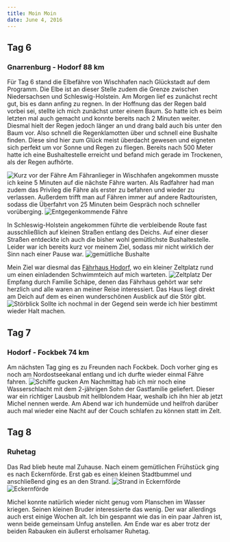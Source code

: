 ```yaml
---
title: Moin Moin
date: June 4, 2016
---
```


Tag 6
-----
### Gnarrenburg - Hodorf 88 km
Für Tag 6 stand die Elbefähre von Wischhafen nach Glückstadt auf dem Programm.
Die Elbe ist an dieser Stelle zudem die Grenze zwischen Niedersachsen und Schleswig-Holstein.
Am Morgen lief es zunächst recht gut, bis es dann anfing zu regnen.
In der Hoffnung das der Regen bald vorbei sei, stellte ich mich zunächst unter einem Baum.
So hatte ich es beim letzten mal auch gemacht und konnte bereits nach 2 Minuten weiter.
Diesmal hielt der Regen jedoch länger an und drang bald auch bis unter den Baum vor.
Also schnell die Regenklamotten über und schnell eine Bushalte finden.
Diese sind hier zum Glück meist überdacht gewesen und eigneten sich perfekt um vor Sonne und Regen zu fliegen.
Bereits nach 500 Meter hatte ich eine Bushaltestelle erreicht und befand mich gerade im Trockenen, als der Regen aufhörte.

![Kurz vor der Fähre](../images/tag6_1.jpg)
Am Fähranlieger in Wischhafen angekommen musste ich keine 5 Minuten auf die nächste Fähre warten.
Als Radfahrer had man zudem das Privileg die Fähre als erster zu befahren und wieder zu verlassen.
Außerdem trifft man auf Fähren immer auf andere Radtouristen, sodass die Überfahrt von 25 Minuten beim Gespräch noch schneller vorüberging.
![Entgegenkommende Fähre](../images/tag6_2.jpg)

In Schleswig-Holstein angekommen führte die verbleibende Route fast ausschließlich auf kleinen Straßen entlang des Deichs.
Auf einer dieser Straßen entdeckte ich auch die bisher wohl gemütlichste Bushaltestelle.
Leider war ich bereits kurz vor meinem Ziel, sodass mir nicht wirklich der Sinn nach einer Pause war.
![gemütliche Bushalte](../images/tag6_3.jpg)

Mein Ziel war diesmal das [Fährhaus Hodorf](http://www.faehrhaus-hodorf.de), wo ein kleiner Zeltplatz rund um einen einladenden Schwimmteich auf mich warteten.
![Zeltplatz](../images/tag6_4.jpg)
Der Empfang durch Familie Schäpe, denen das Fährhaus gehört war sehr herzlich und alle waren an meiner Reise interessiert.
Das Haus liegt direkt am Deich auf dem es einen wunderschönen Ausblick auf die Stör gibt.
![Störblick](../images/tag6_5.jpg)
Sollte ich nochmal in der Gegend sein werde ich hier bestimmt wieder Halt machen.

Tag 7
-----
### Hodorf - Fockbek 74 km
Am nächsten Tag ging es zu Freunden nach Fockbek.
Doch vorher ging es noch am Nordostseekanal entlang und ich durfte wieder einmal Fähre fahren.
![Schiffe gucken](../images/tag7_1.jpg)
Am Nachmittag hab ich mir noch eine Wasserschlacht mit dem 2-jährigen Sohn der Gastfamilie geliefert.
Dieser war ein richtiger Lausbub mit hellblondem Haar, weshalb ich ihn hier ab jetzt Michel nennen werde.
Am Abend war ich hundemüde und heilfroh darüber auch mal wieder eine Nacht auf der Couch schlafen zu können statt im Zelt.

Tag 8
-----
### Ruhetag
Das Rad blieb heute mal Zuhause.
Nach einem gemütlichen Frühstück ging es nach Eckernförde.
Erst gab es einen kleinen Stadtbummel und anschließend ging es an den Strand.
![Strand in Eckernförde](../images/tag8_1.jpg)
![Eckernförde](../images/tag8_2.jpg)

Michel konnte natürlich wieder nicht genug vom Planschen im Wasser kriegen.
Seinen kleinen Bruder interessierte das wenig.
Der war allerdings auch erst einige Wochen alt.
Ich bin gespannt wie das in ein paar Jahren ist, wenn beide gemeinsam Unfug anstellen.
Am Ende war es aber trotz der beiden Rabauken ein äußerst erholsamer Ruhetag.




